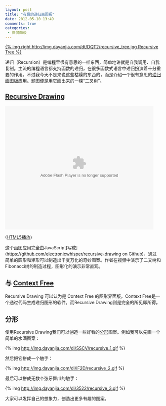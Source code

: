 ```yaml
---
layout: post
title: "有趣的递归画图板"
date: 2012-05-10 13:49
comments: true
categories: 
 - 侃侃而谈
---
```


[{% img right http://img.dayanjia.com/dt/DQT2/recursive_tree.jpg  Recursive Tree %}](http://img.dayanjia.com/di/DQT2/recursive_tree.jpg)

递归（Recursion）是编程里很有意思的一样东西，简单地讲就是自我调用、自我复制。主流的编程语言都支持函数的递归，在很多函数式语言中递归扮演着十分重要的作用。不过我今天不是来说这些枯燥的东西的，而是介绍一个很有意思的[递归画图板](http://recursivedrawing.com/)应用。题图便是用它画出来的一棵“二叉树”。

<!--more-->

## [Recursive Drawing](http://recursivedrawing.com/)

<embed src="http://player.youku.com/player.php/sid/XMzk0MTgyMzY0/v.swf" quality="high" width="480" height="400" align="middle" allowScriptAccess="sameDomain" allowFullscreen="true" type="application/x-shockwave-flash"></embed>

([HTML5播放](http://v.youku.com/v_show/id_XMzk0MTgyMzY0.html))

这个画图应用完全由JavaScript[写成](https://github.com/electronicwhisper/recursive-drawing on Github)，通过简单的圆形和矩形可以制造出千变万化的奇妙图案。作者在视频中演示了二叉树和Fibonacci树的制造过程，图形化的演示非常直观。

## 与 [Context Free](http://www.contextfreeart.org/)

Recursive Drawing 可以认为是 Context Free 的图形界面版。Context Free是一个通过代码生成递归图形的软件，而Recursive Drawing则是完全的所见即所得。

## 分形

使用Recursive Drawing我们可以创造一些好看的[分形](http://zh.wikipedia.org/zh-cn/%E5%88%86%E5%BD%A2)图案。例如我可以先画一个简单的水滴图案：

{% img http://img.dayanjia.com/di/SSCV/recursive_1.gif %}

然后把它拼成一个触手：

{% img http://img.dayanjia.com/di/IF2D/recursive_2.gif %}

最后可以拼成无数个张牙舞爪的触手：

{% img http://img.dayanjia.com/di/3522/recursive_3.gif %}

大家可以发挥自己的想象力，创造出更多有趣的图案。